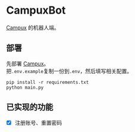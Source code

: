 # CampuxBot

[Campux](https://github.com/RockChinQ/Campux) 的机器人端。

## 部署

先部署 [Campux](https://github.com/RockChinQ/Campux)。  
把`.env.example`复制一份到`.env`，然后填写相关配置。

```shell
pip install -r requirements.txt
python main.py
```

## 已实现的功能

- [x] 注册账号、重置密码
